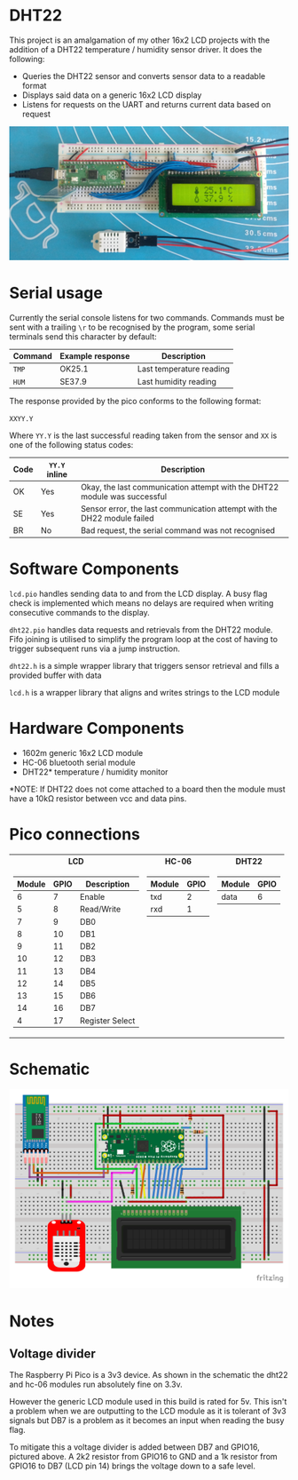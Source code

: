 # DHT22

This project is an amalgamation of my other 16x2 LCD projects with the addition of a DHT22 temperature / humidity sensor driver. It does the following:

- Queries the DHT22 sensor and converts sensor data to a readable format
- Displays said data on a generic 16x2 LCD display
- Listens for requests on the UART and returns current data based on request 



<img src="media/dht22_img.jpg" width="600"/>

# Serial usage

Currently the serial console listens for two commands. Commands must be sent with a trailing `\r` to be recognised by the program, some serial terminals send this character by default:

|Command| Example response |Description|
|-------|------------------|-----------|
|`TMP`    |OK25.1              |Last temperature reading|
|`HUM`    |SE37.9              |Last humidity reading|

The response provided by the pico conforms to the following format:

`XXYY.Y`

Where `YY.Y` is the last successful reading taken from the sensor and `XX` is one of the following status codes:

|Code|`YY.Y` inline |Description|
|----|------------|-----------|
|OK  |Yes         |Okay, the last communication attempt with the DHT22 module was successful|
|SE  |Yes         |Sensor error, the last communication attempt with the DH22 module failed|
|BR  |No          |Bad request, the serial command was not recognised|

# Software Components

`lcd.pio` handles sending data to and from the LCD display. A busy flag check is implemented which means no delays are required when writing consecutive commands to the display.

`dht22.pio` handles data requests and retrievals from the DHT22 module. Fifo joining is utilised to simplify the program loop at the cost of having to trigger subsequent runs via a jump instruction.

`dht22.h` is a simple wrapper library that triggers sensor retrieval and fills a provided buffer with data

`lcd.h` is a wrapper library that aligns and writes strings to the LCD module

# Hardware Components

- 1602m generic 16x2 LCD module
- HC-06 bluetooth serial module
- DHT22* temperature / humidity monitor

*NOTE: If DHT22 does not come attached to a board then the module must have a 10kΩ resistor between vcc and data pins.

# Pico connections
<table>
<tr>
    <th>LCD</th><th>HC-06</th><th>DHT22</th>
</tr>
<tr>
<td style='vertical-align: top;'>

| Module | GPIO | Description  |
|-----|------|-----------------|
| 6   | 7    | Enable          | 
| 5   | 8    | Read/Write      | 
| 7   | 9    | DB0             | 
| 8   | 10   | DB1             | 
| 9   | 11   | DB2             | 
| 10  | 12   | DB3             | 
| 11  | 13   | DB4             | 
| 12  | 14   | DB5             | 
| 13  | 15   | DB6             | 
| 14  | 16   | DB7             | 
| 4   | 17   | Register Select | 

</td>
<td style='vertical-align: top;'>

|Module|GPIO| 
|--|--|
|txd|2|
|rxd|1|

</td>
<td style='vertical-align: top;'>

| Module | GPIO |
|-----|------|
| data   | 6    |

</td>

</tr>
</table>


# Schematic

<img src="media/dht22_schematic.svg" width="600"/>

# Notes
## Voltage divider
The Raspberry Pi Pico is a 3v3 device. As shown in the schematic the dht22 and hc-06 modules run absolutely fine on 3.3v. 

However the generic LCD module used in this build is rated for 5v. This isn't a problem when we are outputting to the LCD module as it is tolerant of 3v3 signals but DB7 is a problem as it becomes an input when reading the busy flag. 

To mitigate this a voltage divider is added between DB7 and GPIO16, pictured above. A 2k2 resistor from GPIO16 to GND and a 1k resistor from GPIO16 to DB7 (LCD pin 14) brings the voltage down to a safe level.
